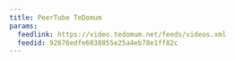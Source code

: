 ```yaml
---
title: PeerTube TeDomum
params:
  feedlink: https://video.tedomum.net/feeds/videos.xml
  feedid: 92676edfe6038855e25a4eb78e1ff82c
---
```

